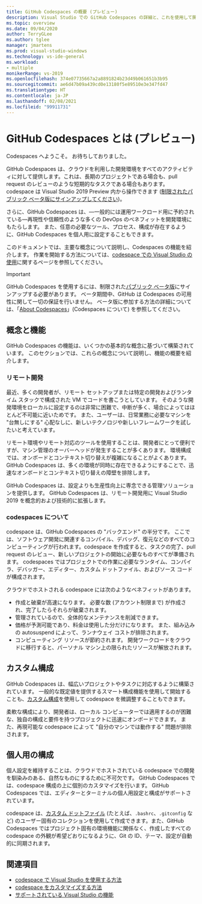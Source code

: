 ```yaml
---
title: GitHub Codespaces の概要 (プレビュー)
description: Visual Studio での GitHub Codespaces の詳細と、これを使用して開発環境をクラウドに拡張する方法について説明します。
ms.topic: overview
ms.date: 09/04/2020
author: TerryGLee
ms.author: tglee
manager: jmartens
ms.prod: visual-studio-windows
ms.technology: vs-ide-general
ms.workload:
- multiple
monikerRange: vs-2019
ms.openlocfilehash: 374e07735667a2a8891824b23d49b061651b3b95
ms.sourcegitcommit: ae6d47b09a439cd0e13180f5e89510e3e347fd47
ms.translationtype: HT
ms.contentlocale: ja-JP
ms.lasthandoff: 02/08/2021
ms.locfileid: "99911731"
---
```

# <a name="what-is-github-codespaces-preview"></a>GitHub Codespaces とは (プレビュー)

Codespaces へようこそ。 お待ちしておりました。

GitHub Codespaces は、クラウドを利用した開発環境をすべてのアクティビティに対して提供します。これは、長期のプロジェクトである場合も、pull request のレビューのような短期的なタスクである場合もあります。 codespace は Visual Studio 2019 Preview 内から操作できます ([制限されたパブリック ベータ版にサインアップしてください](https://github.com/features/codespaces/signup-vs))。

さらに、GitHub Codespaces は、&mdash;一般的には運用ワークロード用に予約されている&mdash;再現性や信頼性のような多くの DevOps のベネフィットを開発環境にもたらします。 また、任意の必要なツール、プロセス、構成が存在するように、GitHub Codespaces を個人用に設定することもできます。

このドキュメントでは、主要な概念について説明し、Codespaces の機能を紹介します。 作業を開始する方法については、[codespace での Visual Studio の使用](use-visual-studio-with-codespaces.md)に関するページを参照してください。

> [!IMPORTANT]
> GitHub Codespaces を使用するには、制限された[パブリック ベータ版](https://github.com/features/codespaces/signup-vs)にサインアップする必要があります。 ベータ期間中、GitHub は Codespaces の可用性に関して一切の保証を行いません。 ベータ版に参加する方法の詳細については、「[About Codespaces](https://docs.github.com/github/developing-online-with-codespaces/about-codespaces#joining-the-beta)」(Codespaces について) を参照してください。

## <a name="concepts-and-features"></a>概念と機能

GitHub Codespaces の機能は、いくつかの基本的な概念に基づいて構築されています。 このセクションでは、これらの概念について説明し、機能の概要を紹介します。

### <a name="remote-development"></a>リモート開発

最近、多くの開発者が、リモート セットアップまたは特定の開発およびランタイム スタックで構成された VM でコードを書こうとしています。 そのような開発環境をローカルに設定するのは非常に困難で、中断が多く、場合によってはほとんど不可能に近いためです。 また、ユーザーは、日常業務に必要なマシンを "台無しにする" 心配なしに、新しいテクノロジや新しいフレームワークを試したいと考えています。

リモート環境やリモート対応のツールを使用することは、開発者にとって便利ですが、マシン管理のオーバーヘッドが発生することが多くあります。 環境構成では、オンボードとコンテキスト切り替えが複雑になることがよくあります。 GitHub Codespaces は、多くの環境が同時に存在できるようにすることで、迅速なオンボードとコンテキスト切り替えの障壁を排除します。 

GitHub Codespaces は、設定よりも生産性向上に専念できる管理ソリューションを提供します。 GitHub Codespaces は、リモート開発用に Visual Studio 2019 を概念的および技術的に拡張します。 

### <a name="about-codespaces"></a>codespaces について

codespace は、GitHub Codespaces の "バックエンド" の半分です。 ここでは、ソフトウェア開発に関連するコンパイル、デバッグ、復元などのすべてのコンピューティングが行われます。codespace を作成すると、タスクの完了、pull request のレビュー、新しいプロジェクトの開始に必要なものすべてが準備されます。 codespaces ではプロジェクトでの作業に必要なランタイム、コンパイラ、デバッガー、エディター、カスタム ドットファイル、およびソース コードが構成されます。

クラウドでホストされる codespace には次のようなベネフィットがあります。

- 作成と破棄が高速になります。 必要な数 (アカウント制限まで) が作成され、完了したらそれらが破棄されます。
- 管理されているので、全体的なメンテナンスを削減できます。
- 価格が予測可能であり、料金は使用した分だけになります。 また、組み込みの autosuspend によって、ランナウェイ コストが排除されます。
- コンピューティング リソースが節約されます。 開発ワークロードをクラウドに移行すると、パーソナル マシン上の限られたリソースが解放されます。

## <a name="custom-configuration"></a>カスタム構成

GitHub Codespaces は、幅広いプロジェクトやタスクに対応するように構築されています。 一般的な既定値を提供するスマート構成機能を使用して開始することも、[カスタム構成](customize-codespaces.md)を使用して codespace を微調整することもできます。

柔軟な構成により、開発者は、ローカル コンピューターでは適用するのが困難な、独自の構成と要件を持つプロジェクトに迅速にオンボードできます。 また、再現可能な codespace によって "自分のマシンでは動作する" 問題が排除されます。

## <a name="personal-configuration"></a>個人用の構成

個人設定を維持することは、クラウドでホストされている codespace での開発を馴染みのある、自然なものにするために不可欠です。 GitHub Codespaces では、codespace 構成の上に個別のカスタマイズを行います。 GitHub Codespaces では、エディターとターミナルの個人用設定と構成がサポートされています。

codespace は、[カスタム ドットファイル](https://docs.github.com/github/developing-online-with-codespaces/personalizing-codespaces-for-your-account) (たとえば、`.bashrc`、`.gitconfig` など) のユーザー固有のコレクションを使用して作成できます。また、GitHub Codespaces ではプロジェクト固有の環境機能に関係なく、作成したすべての codespace の外観が希望どおりになるように、Git の ID、テーマ、設定が自動的に同期されます。

## <a name="see-also"></a>関連項目

* [codespace で Visual Studio を使用する方法](use-visual-studio-with-codespaces.md)
* [codespace をカスタマイズする方法](customize-codespaces.md)
* [サポートされている Visual Studio の機能](supported-features-codespaces.md)

